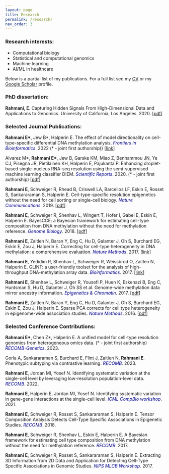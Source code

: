 ```yaml
---
layout: page
title: Research
permalink: /research/
nav_order: 3
---
```


### Research interests:
* Computational biology
* Statistical and computational genomics
* Machine learning
* AI/ML in healthcare

Below is a partial list of my publications. For a full list see my [CV](/cv) or my [Google Scholar](https://scholar.google.com/citations?user=WDhy9ZAAAAAJ&hl=en) profile.

### PhD dissertation:
**Rahmani, E**. Capturing Hidden Signals From High-Dimensional Data and Applications to Genomics. University of California, Los Angeles. 2020. \[[pdf](https://escholarship.org/content/qt8tr8b9nn/qt8tr8b9nn.pdf)\]


### Selected Journal Publications:

**Rahmani E\***, Jew B\*, Halperin E. The effect of model directionality on cell-type-specific differential DNA methylation analysis. <span style="color:DarkBlue">*Frontiers in Bioinformatics*</span>.  2022 (* - joint first authorship)}
\[[link](https://www.frontiersin.org/articles/10.3389/fbinf.2021.792605/full)\]

Alvarez M\*, **Rahmani E\***, Jew B, Garske KM, Miao Z, Benhammou JN, Ye CJ, Pisegna JR, Pietilainen KH, Halperin E, Pajukanta P. Enhancing droplet-based single-nucleus RNA-seq resolution using the semi-supervised machine learning classifier DIEM. <span style="color:DarkBlue">*Scientific Reports*</span>. 2020. (* - joint first authorship)
\[[pdf](https://helda.helsinki.fi/bitstream/handle/10138/318412/s41598_020_67513_5.pdf?sequence=1)\]

**Rahmani E**, Schweiger R, Rhead B, Criswell LA, Barcellos LF, Eskin E, Rosset S, Sankararaman S, Halperin E. Cell-type-specific resolution epigenetics without the need for cell sorting or single-cell biology. <span style="color:DarkBlue">*Nature Communications*</span>. 2019.
\[[pdf](http://web.cs.ucla.edu/~sriram/pdf/rahmani.ncomm.2019.pdf)\]

**Rahmani E**, Schweiger R, Shenhav L, Wingert T, Hofer I, Gabel E, Eskin E, Halperin E. BayesCCE: a Bayesian framework for estimating cell-type composition from DNA methylation without the need for methylation reference. <span style="color:DarkBlue">*Genome Biology*</span>. 2018.
\[[pdf](https://core.ac.uk/download/pdf/323076822.pdf)\]

**Rahmani E**, Zaitlen N, Baran Y, Eng C, Hu D, Galanter J, Oh S, Burchard EG, Eskin E, Zou J, Halperin E. Correcting for cell-type heterogeneity in DNA methylation: a comprehensive evaluation. <span style="color:DarkBlue">*Nature Methods*</span>. 2017.
\[[link](https://www.nature.com/articles/nmeth.4190)\]

**Rahmani E**, Yedidim R, Shenhav L, Schweiger R, Weissbrod O, Zaitlen N, Halperin E. GLINT: a user-friendly toolset for the analysis of high-throughput DNA-methylation array data. <span style="color:DarkBlue">*Bioinformatics*</span>. 2017.
\[[link](https://academic.oup.com/bioinformatics/article/33/12/1870/2976715?login=true)\]

**Rahmani E**, Shenhav L, Schweiger R, Yousefi P, Huen K, Eskenazi B, Eng C, Huntsman S, Hu D, Galanter J, Oh SS et al. Genome-wide methylation data mirror ancestry information. <span style="color:DarkBlue">*Epigenetics & Chromatin*</span>. 2017.
\[[pdf](https://core.ac.uk/download/pdf/323080927.pdf)\]

**Rahmani E**, Zaitlen N, Baran Y, Eng C, Hu D, Galanter J, Oh S, Burchard EG, Eskin E, Zou J, Halperin E. Sparse PCA corrects for cell type heterogeneity in epigenome-wide association studies. <span style="color:DarkBlue">*Nature Methods*</span>. 2016.
\[[pdf](http://web.cs.ucla.edu/~ehalperin/cozygene/publications/nmeth.3809.pdf)\]


### Selected Conference Contributions:

**Rahmani E\***, Chen Z\*, Halperin E. A unified model for cell-type resolution genomics from heterogeneous omics data. (* - joint first authorship) <span style="color:DarkBlue">*RECOMB-Genetics*</span>. 2023.

Gorla A, Sankararaman S, Burchard E, Flint J, Zaitlen N, **Rahmani E**. Phenotypic subtyping via contrastive learning. <span style="color:DarkBlue">*RECOMB*</span>. 2023.

**Rahmani E**, Jordan MI, Yosef N. Identifying systematic variation at the single-cell level by leveraging low-resolution population-level data. <span style="color:DarkBlue">*RECOMB*</span>. 2022.

**Rahmani E**, Halperin E, Jordan MI, Yosef N. Identifying systematic variation in gene-gene interactions at the single-cell level. <span style="color:DarkBlue">*ICML CompBio workshop*</span>. 2021.

**Rahmani E**, Schweiger R, Rosset S, Sankararaman S, Halperin E. Tensor Composition Analysis Detects Cell-Type Specific Associations in Epigenetic Studies. <span style="color:DarkBlue">*RECOMB*</span>. 2018.

**Rahmani E**, Schweiger R, Shenhav L, Eskin E, Halperin E. A Bayesian framework for estimating cell type composition from DNA methylation without the need for methylation reference. <span style="color:DarkBlue">*RECOMB*</span>. 2017.

**Rahmani E**, Schweiger R, Rosset S, Sankararaman S, Halperin E.  Extracting 3D Information from 2D Data and Application for Detecting Cell-Type Specific Associations in Genomic Studies. <span style="color:DarkBlue">*NIPS MLCB Workshop*</span>. 2017.

